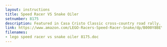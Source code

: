 ```yaml
---
layout: instructions
title: Speed Racer VS Snake Oiler
setnumber: 8175
description: Featured in Casa Cristo Classic cross-country road rally. Includes Speed Racers Mach 5 and Snakes car.
link: https://www.amazon.com/LEGO-Racers-Speed-Racer-Snake/dp/B000Y8BEYO
filenames: 
- lego speed racer vs snake oiler 8175.doc
---
```

